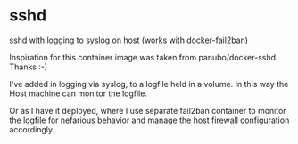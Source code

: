 # sshd

sshd with logging to syslog on host (works with docker-fail2ban)

Inspiration for this container image was taken from panubo/docker-sshd. Thanks :-)

I've added in logging via syslog, to a logfile held in a volume. In this way the Host machine can monitor the logfile.

Or as I have it deployed, where I use separate fail2ban container to monitor the logfile for nefarious behavior and manage the host firewall configuration accordingly.
